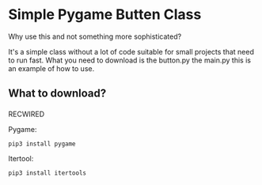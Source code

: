 # Simple Pygame Butten Class

<p>Why use this and not something more sophisticated?</p>
It's a simple class without a lot of code suitable for small projects that need to run fast.
What you need to download is the button.py the main.py this is an example of how to use.

## <p>What to download?</p>
 RECWIRED
 <p>Pygame: </p>

 ```
 pip3 install pygame
 ``` 
 <p>Itertool: </p>

 ```
 pip3 install itertools
 ```





